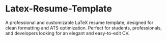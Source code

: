 # Latex-Resume-Template
A professional and customizable LaTeX resume template, designed for clean formatting and ATS optimization. Perfect for students, professionals, and developers looking for an elegant and easy-to-edit CV. 
